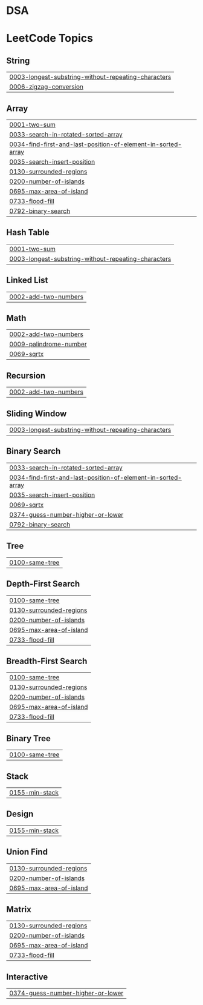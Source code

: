 # DSA

<!---LeetCode Topics Start-->
# LeetCode Topics
## String
|  |
| ------- |
| [0003-longest-substring-without-repeating-characters](https://github.com/Ddhawan2003/DSA/tree/master/0003-longest-substring-without-repeating-characters) |
| [0006-zigzag-conversion](https://github.com/Ddhawan2003/DSA/tree/master/0006-zigzag-conversion) |
## Array
|  |
| ------- |
| [0001-two-sum](https://github.com/Ddhawan2003/DSA/tree/master/0001-two-sum) |
| [0033-search-in-rotated-sorted-array](https://github.com/Ddhawan2003/DSA/tree/master/0033-search-in-rotated-sorted-array) |
| [0034-find-first-and-last-position-of-element-in-sorted-array](https://github.com/Ddhawan2003/DSA/tree/master/0034-find-first-and-last-position-of-element-in-sorted-array) |
| [0035-search-insert-position](https://github.com/Ddhawan2003/DSA/tree/master/0035-search-insert-position) |
| [0130-surrounded-regions](https://github.com/Ddhawan2003/DSA/tree/master/0130-surrounded-regions) |
| [0200-number-of-islands](https://github.com/Ddhawan2003/DSA/tree/master/0200-number-of-islands) |
| [0695-max-area-of-island](https://github.com/Ddhawan2003/DSA/tree/master/0695-max-area-of-island) |
| [0733-flood-fill](https://github.com/Ddhawan2003/DSA/tree/master/0733-flood-fill) |
| [0792-binary-search](https://github.com/Ddhawan2003/DSA/tree/master/0792-binary-search) |
## Hash Table
|  |
| ------- |
| [0001-two-sum](https://github.com/Ddhawan2003/DSA/tree/master/0001-two-sum) |
| [0003-longest-substring-without-repeating-characters](https://github.com/Ddhawan2003/DSA/tree/master/0003-longest-substring-without-repeating-characters) |
## Linked List
|  |
| ------- |
| [0002-add-two-numbers](https://github.com/Ddhawan2003/DSA/tree/master/0002-add-two-numbers) |
## Math
|  |
| ------- |
| [0002-add-two-numbers](https://github.com/Ddhawan2003/DSA/tree/master/0002-add-two-numbers) |
| [0009-palindrome-number](https://github.com/Ddhawan2003/DSA/tree/master/0009-palindrome-number) |
| [0069-sqrtx](https://github.com/Ddhawan2003/DSA/tree/master/0069-sqrtx) |
## Recursion
|  |
| ------- |
| [0002-add-two-numbers](https://github.com/Ddhawan2003/DSA/tree/master/0002-add-two-numbers) |
## Sliding Window
|  |
| ------- |
| [0003-longest-substring-without-repeating-characters](https://github.com/Ddhawan2003/DSA/tree/master/0003-longest-substring-without-repeating-characters) |
## Binary Search
|  |
| ------- |
| [0033-search-in-rotated-sorted-array](https://github.com/Ddhawan2003/DSA/tree/master/0033-search-in-rotated-sorted-array) |
| [0034-find-first-and-last-position-of-element-in-sorted-array](https://github.com/Ddhawan2003/DSA/tree/master/0034-find-first-and-last-position-of-element-in-sorted-array) |
| [0035-search-insert-position](https://github.com/Ddhawan2003/DSA/tree/master/0035-search-insert-position) |
| [0069-sqrtx](https://github.com/Ddhawan2003/DSA/tree/master/0069-sqrtx) |
| [0374-guess-number-higher-or-lower](https://github.com/Ddhawan2003/DSA/tree/master/0374-guess-number-higher-or-lower) |
| [0792-binary-search](https://github.com/Ddhawan2003/DSA/tree/master/0792-binary-search) |
## Tree
|  |
| ------- |
| [0100-same-tree](https://github.com/Ddhawan2003/DSA/tree/master/0100-same-tree) |
## Depth-First Search
|  |
| ------- |
| [0100-same-tree](https://github.com/Ddhawan2003/DSA/tree/master/0100-same-tree) |
| [0130-surrounded-regions](https://github.com/Ddhawan2003/DSA/tree/master/0130-surrounded-regions) |
| [0200-number-of-islands](https://github.com/Ddhawan2003/DSA/tree/master/0200-number-of-islands) |
| [0695-max-area-of-island](https://github.com/Ddhawan2003/DSA/tree/master/0695-max-area-of-island) |
| [0733-flood-fill](https://github.com/Ddhawan2003/DSA/tree/master/0733-flood-fill) |
## Breadth-First Search
|  |
| ------- |
| [0100-same-tree](https://github.com/Ddhawan2003/DSA/tree/master/0100-same-tree) |
| [0130-surrounded-regions](https://github.com/Ddhawan2003/DSA/tree/master/0130-surrounded-regions) |
| [0200-number-of-islands](https://github.com/Ddhawan2003/DSA/tree/master/0200-number-of-islands) |
| [0695-max-area-of-island](https://github.com/Ddhawan2003/DSA/tree/master/0695-max-area-of-island) |
| [0733-flood-fill](https://github.com/Ddhawan2003/DSA/tree/master/0733-flood-fill) |
## Binary Tree
|  |
| ------- |
| [0100-same-tree](https://github.com/Ddhawan2003/DSA/tree/master/0100-same-tree) |
## Stack
|  |
| ------- |
| [0155-min-stack](https://github.com/Ddhawan2003/DSA/tree/master/0155-min-stack) |
## Design
|  |
| ------- |
| [0155-min-stack](https://github.com/Ddhawan2003/DSA/tree/master/0155-min-stack) |
## Union Find
|  |
| ------- |
| [0130-surrounded-regions](https://github.com/Ddhawan2003/DSA/tree/master/0130-surrounded-regions) |
| [0200-number-of-islands](https://github.com/Ddhawan2003/DSA/tree/master/0200-number-of-islands) |
| [0695-max-area-of-island](https://github.com/Ddhawan2003/DSA/tree/master/0695-max-area-of-island) |
## Matrix
|  |
| ------- |
| [0130-surrounded-regions](https://github.com/Ddhawan2003/DSA/tree/master/0130-surrounded-regions) |
| [0200-number-of-islands](https://github.com/Ddhawan2003/DSA/tree/master/0200-number-of-islands) |
| [0695-max-area-of-island](https://github.com/Ddhawan2003/DSA/tree/master/0695-max-area-of-island) |
| [0733-flood-fill](https://github.com/Ddhawan2003/DSA/tree/master/0733-flood-fill) |
## Interactive
|  |
| ------- |
| [0374-guess-number-higher-or-lower](https://github.com/Ddhawan2003/DSA/tree/master/0374-guess-number-higher-or-lower) |
<!---LeetCode Topics End-->